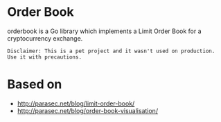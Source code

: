 # Order Book

orderbook is a Go library which implements a Limit Order Book for a cryptocurrency exchange.

```
Disclaimer: This is a pet project and it wasn't used on production. Use it with precautions.
```

# Based on

 - http://parasec.net/blog/limit-order-book/
 - http://parasec.net/blog/order-book-visualisation/
